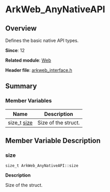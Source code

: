 # ArkWeb_AnyNativeAPI


## Overview

Defines the basic native API types.

**Since**: 12

**Related module**: [Web](_web.md)

**Header file**: [arkweb_interface.h](arkweb__interface_8h.md)

## Summary


### Member Variables

| Name| Description| 
| -------- | -------- |
| size_t [size](#size) | Size of the struct. | 


## Member Variable Description


### size

```
size_t ArkWeb_AnyNativeAPI::size
```
**Description**

Size of the struct.
